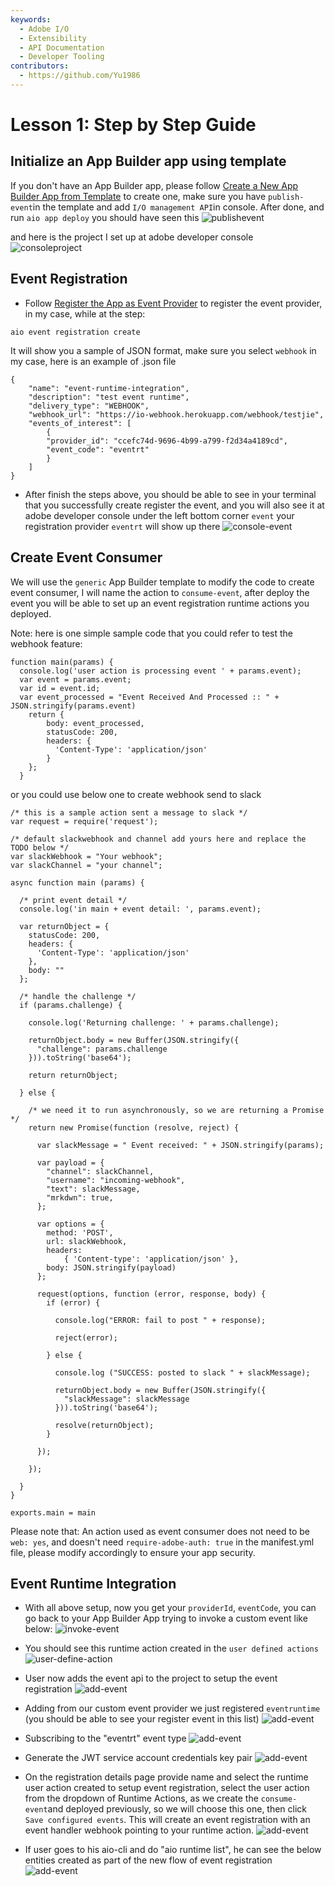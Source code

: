 ```yaml
---
keywords:
  - Adobe I/O
  - Extensibility
  - API Documentation
  - Developer Tooling
contributors:
  - https://github.com/Yu1986
---
```


# Lesson 1: Step by Step Guide

## Initialize an App Builder app using template 
If you don't have an App Builder app, please follow [Create a New App Builder App from Template](../event-driven/lesson1.md) to create one, make sure you have `publish-event`in the template and add `I/O management API`in console. After done, and run `aio app deploy` you should have seen this 
![publishevent](assets/publishevent-1.png)

and here is the project I set up at adobe developer console 
![consoleproject](assets/console-project-2.png)


## Event Registration

- Follow [Register the App as Event Provider](../event-driven/lesson2.md) to register the event provider, in my case, while at the step:
```
aio event registration create 
``` 
It will show you a sample of JSON format, make sure you select `webhook` in my case, here is an example of .json file
```
{
    "name": "event-runtime-integration",
    "description": "test event runtime",
    "delivery_type": "WEBHOOK",
    "webhook_url": "https://io-webhook.herokuapp.com/webhook/testjie",
    "events_of_interest": [
        {
        "provider_id": "ccefc74d-9696-4b99-a799-f2d34a4189cd",
        "event_code": "eventrt"
        }
    ]
}
```

- After finish the steps above, you should be able to see in your terminal that you successfully create register the event, and you will also see it at adobe developer console under the left bottom corner `event` your registration provider `eventrt` will show up there
![console-event](assets/console-event-3.png)

## Create Event Consumer 
We will use the `generic` App Builder template to modify the code to create event consumer, I will name the action to `consume-event`, after deploy the event you will be able to set up an event registration runtime actions you deployed.

Note: here is one simple sample code that you could refer to test the webhook feature: 
```
function main(params) {
  console.log('user action is processing event ' + params.event);
  var event = params.event;
  var id = event.id;
  var event_processed = "Event Received And Processed :: " + JSON.stringify(params.event)
    return {
        body: event_processed,
        statusCode: 200,
        headers: {
          'Content-Type': 'application/json'
        }
    };
  }
```
or you could use below one to create webhook send to slack 

```
/* this is a sample action sent a message to slack */
var request = require('request');

/* default slackwebhook and channel add yours here and replace the TODO below */
var slackWebhook = "Your webhook";
var slackChannel = "your channel";

async function main (params) {
  
  /* print event detail */
  console.log('in main + event detail: ', params.event);

  var returnObject = {
    statusCode: 200,
    headers: {
      'Content-Type': 'application/json'
    },
    body: ""
  };

  /* handle the challenge */
  if (params.challenge) {

    console.log('Returning challenge: ' + params.challenge);

    returnObject.body = new Buffer(JSON.stringify({
      "challenge": params.challenge
    })).toString('base64');

    return returnObject;

  } else {

    /* we need it to run asynchronously, so we are returning a Promise */
    return new Promise(function (resolve, reject) {

      var slackMessage = " Event received: " + JSON.stringify(params);

      var payload = {
        "channel": slackChannel,
        "username": "incoming-webhook",
        "text": slackMessage,
        "mrkdwn": true,
      };

      var options = {
        method: 'POST',
        url: slackWebhook,
        headers:
            { 'Content-type': 'application/json' },
        body: JSON.stringify(payload)
      };

      request(options, function (error, response, body) {
        if (error) {

          console.log("ERROR: fail to post " + response);

          reject(error);

        } else {

          console.log ("SUCCESS: posted to slack " + slackMessage);

          returnObject.body = new Buffer(JSON.stringify({
            "slackMessage": slackMessage
          })).toString('base64');

          resolve(returnObject);
        }

      });

    });

  }
}

exports.main = main
```
Please note that: An action used as event consumer does not need to be `web: yes`, and doesn't need `require-adobe-auth: true` in the manifest.yml file, please modify accordingly to ensure your app security. 

## Event Runtime Integration 

- With all above setup, now you get your `providerId`, `eventCode`, you can go back to your App Builder App trying to invoke a custom event like below: 
![invoke-event](assets/event-invoke-4.png)

- You should see this runtime action created in the `user defined actions` 
![user-define-action](assets/user-define-action-5.png)

- User now adds the event api to the project to setup the event registration
![add-event](assets/add-event-6.png)

- Adding from our custom event provider we just registered `eventruntime` (you should be able to see your register event in this list)
![add-event](assets/add-event-7.png)

- Subscribing to the "eventrt" event type
![add-event](assets/add-event-8.png)

- Generate the JWT service account credentials key pair
![add-event](assets/add-event-9.png)

- On the registration details page provide name and select the runtime user action created to setup event registration, select the user action from the dropdown of Runtime Actions, as we create the `consume-event`and deployed previously, so we will choose this one, then click `Save configured events`. This will create an event registration with an event handler webhook pointing to your runtime action.
![add-event](assets/add-event-10-3.png)

- If user goes to his aio-cli and do "aio runtime list", he can see the below entities created as part of the new flow of event registration
![add-event](assets/add-event-12.png)


